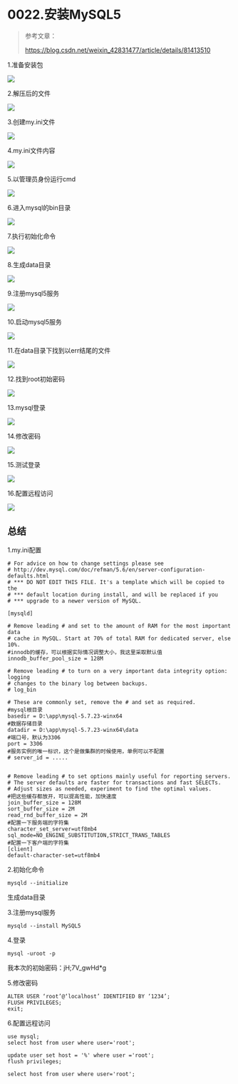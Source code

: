 # 0022.安装MySQL5

> 参考文章：
> 
> https://blog.csdn.net/weixin_42831477/article/details/81413510

1.准备安装包

![](https://my-markdown-picgo.oss-cn-shenzhen.aliyuncs.com/img/20200418182123.png)


2.解压后的文件

![](https://my-markdown-picgo.oss-cn-shenzhen.aliyuncs.com/img/20200418182140.png)


3.创建my.ini文件

![](https://my-markdown-picgo.oss-cn-shenzhen.aliyuncs.com/img/20200418182155.png)

4.my.ini文件内容

![](https://my-markdown-picgo.oss-cn-shenzhen.aliyuncs.com/img/20200418182211.png)


5.以管理员身份运行cmd

![](https://my-markdown-picgo.oss-cn-shenzhen.aliyuncs.com/img/20200418182227.png)


6.进入mysql的bin目录

![](https://my-markdown-picgo.oss-cn-shenzhen.aliyuncs.com/img/20200418182244.png)

7.执行初始化命令

![](https://my-markdown-picgo.oss-cn-shenzhen.aliyuncs.com/img/20200418182259.png)

8.生成data目录

![](https://my-markdown-picgo.oss-cn-shenzhen.aliyuncs.com/img/20200418182315.png)

9.注册mysql5服务

![](https://my-markdown-picgo.oss-cn-shenzhen.aliyuncs.com/img/20200418182331.png)

10.启动mysql5服务

![](https://my-markdown-picgo.oss-cn-shenzhen.aliyuncs.com/img/20200418182348.png)


11.在data目录下找到以err结尾的文件

![](https://my-markdown-picgo.oss-cn-shenzhen.aliyuncs.com/img/20200418182407.png)

12.找到root初始密码

![](https://my-markdown-picgo.oss-cn-shenzhen.aliyuncs.com/img/20200418182421.png)


13.mysql登录


![](https://my-markdown-picgo.oss-cn-shenzhen.aliyuncs.com/img/20200418182438.png)


14.修改密码

![](https://my-markdown-picgo.oss-cn-shenzhen.aliyuncs.com/img/20200418182454.png)

15.测试登录

![](https://my-markdown-picgo.oss-cn-shenzhen.aliyuncs.com/img/20200418182523.png)


16.配置远程访问

![](https://my-markdown-picgo.oss-cn-shenzhen.aliyuncs.com/img/20200418182547.png)


## 总结

1.my.ini配置

```
# For advice on how to change settings please see
# http://dev.mysql.com/doc/refman/5.6/en/server-configuration-defaults.html
# *** DO NOT EDIT THIS FILE. It's a template which will be copied to the
# *** default location during install, and will be replaced if you
# *** upgrade to a newer version of MySQL.

[mysqld]

# Remove leading # and set to the amount of RAM for the most important data
# cache in MySQL. Start at 70% of total RAM for dedicated server, else 10%.
#innodb的缓存，可以根据实际情况调整大小，我这里采取默认值
innodb_buffer_pool_size = 128M

# Remove leading # to turn on a very important data integrity option: logging
# changes to the binary log between backups.
# log_bin

# These are commonly set, remove the # and set as required.
#mysql根目录
basedir = D:\app\mysql-5.7.23-winx64
#数据存储目录
datadir = D:\app\mysql-5.7.23-winx64\data
#端口号，默认为3306
port = 3306
#服务实例的唯一标识，这个是做集群的时候使用，单例可以不配置
# server_id = .....


# Remove leading # to set options mainly useful for reporting servers.
# The server defaults are faster for transactions and fast SELECTs.
# Adjust sizes as needed, experiment to find the optimal values.
#把这些缓存都放开，可以提高性能，加快速度
join_buffer_size = 128M
sort_buffer_size = 2M
read_rnd_buffer_size = 2M 
#配置一下服务端的字符集
character_set_server=utf8mb4
sql_mode=NO_ENGINE_SUBSTITUTION,STRICT_TRANS_TABLES 
#配置一下客户端的字符集
[client]   
default-character-set=utf8mb4

```

2.初始化命令

```
mysqld --initialize
```

生成data目录


3.注册mysql服务

```
mysqld --install MySQL5
```

4.登录

```
mysql -uroot -p
```

我本次的初始密码：jH;7V_gwHd*g


5.修改密码

```
ALTER USER ‘root’@‘localhost’ IDENTIFIED BY ‘1234’;
FLUSH PRIVILEGES;
exit;
```

6.配置远程访问

```
use mysql;
select host from user where user='root';

update user set host = '%' where user ='root';
flush privileges;

select host from user where user='root';
```

